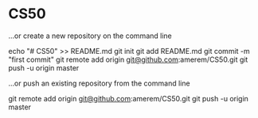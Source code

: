 # CS50

…or create a new repository on the command line

echo "# CS50" >> README.md
git init
git add README.md
git commit -m "first commit"
git remote add origin git@github.com:amerem/CS50.git
git push -u origin master

…or push an existing repository from the command line

git remote add origin git@github.com:amerem/CS50.git
git push -u origin master